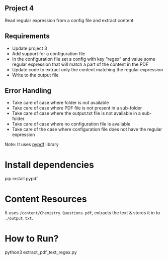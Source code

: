 ## Project 4
Read regular expression from a config file and extract content

## Requirements
* Update project 3
* Add support for a configuration file 
* In the configuration file set a config with key “regex” and value some regular expression that will match a part of the content in the PDF
* Update code to extract only the content matching the regular expression 
* Write to the output file

## Error Handling
* Take care of case where folder is not available
* Take care of case where PDF file is not present in a sub-folder
* Take care of case where the output.txt file is not available in a sub-folder
* Take care of case where no configuration file is available
* Take care of the case where configuration file does not have the regular expression


Note: It uses [pypdf](https://github.com/py-pdf/pypdf) library

# Install dependencies
pip install pypdf

# Content Resources
It uses `/content/Chemistry Questions.pdf`, extracts the text  & stores it in to `./output.txt`.

# How to Run?
python3 extract_pdf_text_regex.py
